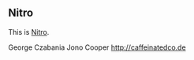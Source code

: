 ## Nitro

This is [Nitro](http://nitrotasks.com).

George Czabania
Jono Cooper
http://caffeinatedco.de